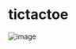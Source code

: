 # tictactoe
![image](https://user-images.githubusercontent.com/57596639/177691206-109ef29b-45e9-4225-a8d8-8877d29cfbab.png)

